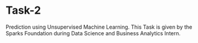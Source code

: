 # Task-2
Prediction using Unsupervised Machine Learning.
This Task is given by the Sparks Foundation during Data Science and Business Analytics Intern.
